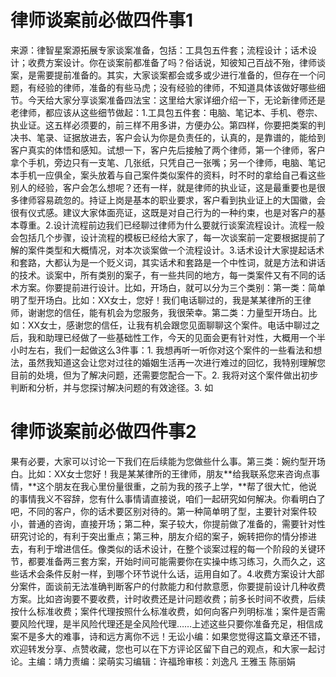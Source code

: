 # 律师谈案前必做四件事1

来源：律智星案源拓展专家谈案准备，包括：工具包五件套；流程设计；话术设计；收费方案设计。你在谈案前都准备了吗？俗话说，知彼知己百战不殆，律师谈案，是需要提前准备的。其实，大家谈案都会或多或少进行准备的，但存在一个问题，有经验的律师，准备的有些马虎；没有经验的律师，不知道具体该做好哪些细节。今天给大家分享谈案准备四法宝：这里给大家详细介绍一下，无论新律师还是老律师，都应该从这些细节做起：1.工具包五件套：电脑、笔记本、手机、卷宗、执业证。这五样必须要的，前三样不用多讲，方便办公。第四样，你要把类案的判决书、笔录、证据放进去，客户会认为你是负责任的，认真的，是靠谱的，能给到客户真实的体悟和感知。试想一下，客户先后接触了两个律师，第一个律师，客户拿个手机，旁边只有一支笔、几张纸，只凭自己一张嘴；另一个律师，电脑、笔记本手机一应俱全，案头放着与自己案件类似案件的资料，时不时的拿给自己看这些别人的经验，客户会怎么想呢？还有一样，就是律师的执业证，这是最重要也是很多律师容易疏忽的。持证上岗是基本的职业要求，客户看到执业证上的大国徽，会很有仪式感。建议大家体面亮证，这既是对自己行为的一种约束，也是对客户的基本尊重。2.设计流程前边我们已经聊过律师为什么要就行谈案流程设计。流程一般会包括几个步骤，设计流程的模板已经给大家了，每一次谈案前一定要根据提前了解的案件类型和大概情况，对本次谈案做一个流程设计。3.话术设计大家提起话术和套路，大都认为是一个贬义词，其实话术和套路是一个中性词，就是方法和讲话的技术。谈案中，所有类别的案子，有一些共同的地方，每一类案件又有不同的话术方案。你要提前进行设计。比如，开场白，就可以分为三个类别：第一类：简单明了型开场白。比如：XX女士，您好！我们电话聊过的，我是某某律所的王律师，谢谢您的信任，能有机会为您服务，我很荣幸。第二类：力量型开场白。比如：XX女士，感谢您的信任，让我有机会跟您见面聊聊这个案件。电话中聊过之后，我和助理已经做了一些基础性工作，今天的见面会更有针对性，大概用一个半小时左右，我们一起做这么3件事：1. 我想再听一听你对这个案件的一些看法和想法，虽然我知道这会让您对过往的婚姻生活再一次进行难过的回忆，我特别理解您目前的处境，但为了解决问题，还需要您配合一下。2. 我将对这个案件做出初步判断和分析，并与您探讨解决问题的有效途径。3. 如

# 律师谈案前必做四件事2

果有必要，大家可以讨论一下我们在后续能为您做些什么事。第三类：婉约型开场白。比如：XX女士您好！我是某某律所的王律师，朋友**给我联系您来咨询点事情，**这个朋友在我心里份量很重，之前为我的孩子上学，**帮了很大忙，他说的事情我义不容辞，您有什么事情请直接说，咱们一起研究如何解决。你看明白了吧，不同的客户，你的话术要区别对待的。第一种简单明了型，主要针对案件较小，普通的咨询，直接开场；第二种，案子较大，你提前做了准备的，需要针对性研究讨论的，有利于突出重点；第三种，朋友介绍的案子，婉转把你的情分掺进去，有利于增进信任。像类似的话术设计，在整个谈案过程的每一个阶段的关键环节，都要准备两三套方案，开始时间可能需要你在实操中练习练习，久而久之，这些话术会条件反射一样，到哪个环节说什么话，运用自如了。4.收费方案设计大部分案件，面谈前无法准确判断客户的付款能力和付款意愿，你要提前设计几种收费方案。比如咨询要不要收费，计时收费还是计问题收费；前多长时间不收费，后续按什么标准收费；案件代理按照什么标准收费，如何向客户列明标准；案件是否需要风险代理，是半风险代理还是全风险代理……上述这些只要你准备充足，相信成案不是多大的难事，诗和远方离你不远！无讼小编：如果您觉得这篇文章还不错，欢迎转发分享、点赞收藏，您也可以在下方评论区留下自己的观点，和大家一起讨论。主编：靖力责编：梁萌实习编辑：许福玲审核：刘逸凡 王雅玉 陈丽娟

